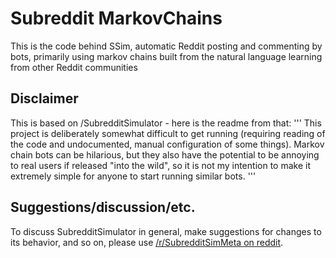 # Subreddit MarkovChains

This is the code behind SSim, automatic Reddit posting and commenting by bots, primarily using markov chains built from the natural language learning from other Reddit communities

## Disclaimer

This is based on /SubredditSimulator - here is the readme from that:
'''
This project is deliberately somewhat difficult to get running (requiring reading of the code and undocumented, manual configuration  of some things). Markov chain bots can be hilarious, but they also have the potential to be annoying to real users if released "into the wild", so it is not my intention to make it extremely simple for anyone to start running similar bots.
'''

## Suggestions/discussion/etc.

To discuss SubredditSimulator in general, make suggestions for changes to its behavior, and so on, please use [/r/SubredditSimMeta on reddit](https://www.reddit.com/r/SubredditSimMeta).
